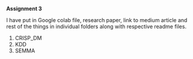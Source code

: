 **Assignment 3**

I have put in Google colab file, research paper, link to medium article and rest of the things in individual folders along with respective readme files.

1. CRISP_DM
2. KDD
3. SEMMA
